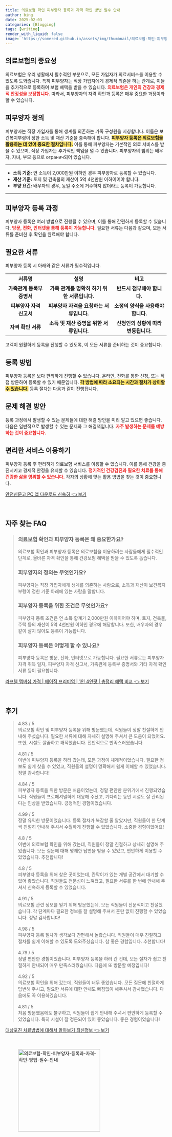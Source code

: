 ```yaml
---
title: 의료보험 확인 피부양자 등록과 자격 확인 방법 필수 안내
author: bing
date: 2025-02-03
categories: [Blogging]
tags: [writing]
render_with_liquid: false
image: 'https://somered.github.io/assets/img/thumbnail/의료보험-확인-피부양자-등록과-자격-확인-방법-필수-안내.webp'
---
```



<h2 id='의료보험의 중요성'>의료보험의 중요성</h2>

<p>의료보험은 우리 생활에서 필수적인 부분으로, 모든 가입자가 의료서비스를 이용할 수 있도록 도와줍니다. 특히 피부양자는 직장 가입자에게 경제적 의존을 하는 관계로, 이들을 추가적으로 등록하여 보험 혜택을 받을 수 있습니다. <b><span style="color: #ee2323;">의료보험은 개인의 건강과 경제적 안정성을 보장합니다.</span></b> 따라서, 피부양자의 자격 확인과 등록은 매우 중요한 과정이라 할 수 있습니다.</p>

<h2 id='피부양자 정의'>피부양자 정의</h2>

<p>피부양자는 직장 가입자를 통해 생계를 의존하는 가족 구성원을 지칭합니다. 이들은 보건복지부령이 정한 소득 및 재산 기준을 충족해야 합니다. <b><span style="background-color: #ffe066;">피부양자 등록은 의료보험을 활용하는 데 있어 중요한 절차입니다.</span></b> 이를 통해 피부양자는 기본적인 의료 서비스를 받을 수 있으며, 직장 가입자는 추가적인 책임을 덜 수 있습니다. 피부양자의 범위는 배우자, 자녀, 부모 등으로 огранич되어 있습니다.</p>

<hr />

<ul>
    <li><b>소득 기준:</b> 연 소득이 2,000만원 이하인 경우 피부양자로 등록할 수 있습니다.</li>
    <li><b>재산 기준:</b> 토지 및 건축물의 재산이 5억 4천만원 이하이어야 합니다.</li>
    <li><b>부양 요건:</b> 배우자의 경우, 동일 주소에 거주하지 않더라도 등록이 가능합니다.</li>
</ul>

<hr />

<h2 id='피부양자 등록 과정'>피부양자 등록 과정</h2>

<p>피부양자 등록은 여러 방법으로 진행될 수 있으며, 이를 통해 간편하게 등록할 수 있습니다. <b><span style="color: #ee2323;">방문, 전화, 인터넷을 통해 등록이 가능합니다.</span></b> 필요한 서류는 다음과 같으며, 모든 서류를 준비한 후 확인을 완료해야 합니다.</p>

<h2 id='필요한 서류'>필요한 서류</h2>

<p>피부양자 등록 시 아래와 같은 서류가 필수적입니다.                </p>

<table>
    <tr>
        <td style="text-align: center; height: 17px;"><b>서류명</b></td>
        <td style="text-align: center; height: 17px;"><b>설명</b></td>
        <td style="text-align: center; height: 17px;"><b>비고</b></td>
    </tr>
    <tr>
        <td style="text-align: center; height: 17px;"><b>가족관계 등록부 증명서</b></td>
        <td style="text-align: center; height: 17px;"><b>가족 관계를 명확히 하기 위한 서류입니다.</b></td>
        <td style="text-align: center; height: 17px;"><b>반드시 첨부해야 합니다.</b></td>
    </tr>
    <tr>
        <td style="text-align: center; height: 17px;"><b>피부양자 자격 신고서</b></td>
        <td style="text-align: center; height: 17px;"><b>피부양자 자격을 요청하는 서류입니다.</b></td>
        <td style="text-align: center; height: 17px;"><b>소정의 양식을 사용해야 합니다.</b></td>
    </tr>
    <tr>
        <td style="text-align: center; height: 17px;"><b>자격 확인 서류</b></td>
        <td style="text-align: center; height: 17px;"><b>소득 및 재산 증명을 위한 서류입니다.</b></td>
        <td style="text-align: center; height: 17px;"><b>신청인의 상황에 따라 변동됩니다.</b></td>
    </tr>
</table>

<p>고객이 원활하게 등록을 진행할 수 있도록, 이 모든 서류를 준비하는 것이 중요합니다.</p>

<h2 id='등록 방법'>등록 방법</h2>

<p>피부양자 등록은 보다 편리하게 진행할 수 있습니다. 온라인, 전화를 통한 신청, 또는 직접 방문하여 등록할 수 있기 때문입니다. <b><span style="background-color: #ffe066;">각 방법에 따라 소요되는 시간과 절차가 상이할 수 있습니다.</span></b> 등록 절차는 다음과 같이 진행됩니다.</p>

<h2 id='문제 해결 방안'>문제 해결 방안</h2>

<p>등록 과정에서 발생할 수 있는 문제들에 대한 해결 방안을 미리 알고 있으면 좋습니다. 다음은 일반적으로 발생할 수 있는 문제와 그 해결책입니다. <b><span style="color: #ee2323;">자주 발생하는 문제를 예방하는 것이 중요합니다.</span></b> </p>

<h2 id='편리한 서비스 이용하기'>편리한 서비스 이용하기</h2>

<p>피부양자 등록 후 편리하게 의료보험 서비스를 이용할 수 있습니다. 이를 통해 건강을 증진시키고 경제적 안정을 유지할 수 있습니다. <b><span style="color: #ee2323;">정기적인 건강검진과 필요한 치료를 통해 건강한 삶을 영위할 수 있습니다.</span></b> 각자의 상황에 맞는 활용 방법을 찾는 것이 중요합니다.</p>


<p><a class="click-button" title="안전신문고 PC 앱 다운로드 신속히" href="https://somered.github.io/posts/%EC%95%88%EC%A0%84%EC%8B%A0%EB%AC%B8%EA%B3%A0-PC-%EC%95%B1-%EB%8B%A4%EC%9A%B4%EB%A1%9C%EB%93%9C-%EC%8B%A0%EC%86%8D%ED%9E%88/" rel="dofollow">안전신문고 PC 앱 다운로드 신속히 👈 보기</a></p><br>
<h2 id='자주_찾는_FAQ'>자주 찾는 FAQ</h2>
<div itemscope="" itemtype="https://schema.org/FAQPage"> 
<blockquote> 
<div itemscope="" itemprop="mainEntity" itemtype="https://schema.org/Question"> 
<h3 itemprop="name">의료보험 확인과 피부양자 등록은 왜 중요한가요?</h3> 
<div itemscope="" itemprop="acceptedAnswer" itemtype="https://schema.org/Answer"> 
<span itemprop="text"> 
<p>의료보험 확인과 피부양자 등록은 의료보험을 이용하려는 사람들에게 필수적인 단계로, 올바른 자격 확인을 통해 건강보험 혜택을 받을 수 있도록 돕습니다.</p> 
</span> 
</div> 
</div> 

<div itemscope="" itemprop="mainEntity" itemtype="https://schema.org/Question"> 
<h3 itemprop="name">피부양자의 정의는 무엇인가요?</h3> 
<div itemscope="" itemprop="acceptedAnswer" itemtype="https://schema.org/Answer"> 
<span itemprop="text"> 
<p>피부양자는 직장 가입자에게 생계를 의존하는 사람으로, 소득과 재산이 보건복지부령이 정한 기준 아래에 있는 사람을 말합니다.</p> 
</span> 
</div> 
</div> 

<div itemscope="" itemprop="mainEntity" itemtype="https://schema.org/Question"> 
<h3 itemprop="name">피부양자 등록을 위한 조건은 무엇인가요?</h3> 
<div itemscope="" itemprop="acceptedAnswer" itemtype="https://schema.org/Answer"> 
<span itemprop="text"> 
<p>피부양자 등록 조건은 연 소득 합계가 2,000만원 이하이어야 하며, 토지, 건축물, 주택 등의 재산이 5억 4천만원 이하인 경우에 해당합니다. 또한, 배우자의 경우 같이 살지 않아도 등록이 가능합니다.</p> 
</span> 
</div> 
</div> 

<div itemscope="" itemprop="mainEntity" itemtype="https://schema.org/Question"> 
<h3 itemprop="name">피부양자 등록은 어떻게 할 수 있나요?</h3> 
<div itemscope="" itemprop="acceptedAnswer" itemtype="https://schema.org/Answer"> 
<span itemprop="text"> 
<p>피부양자 등록은 방문, 전화, 인터넷으로 가능합니다. 필요한 서류로는 피부양자 자격 취득 일자, 피부양자 자격 신고서, 가족관계 등록부 증명서와 기타 자격 확인 서류 등이 필요합니다.</p> 
</span> 
</div> 
</div> 
</blockquote> 
</div>
<p><a class="click-button" title="라프텔 멤버십 가격 | 베이직 프리미엄 | 1인 4인팟 | 총정리 혜택 비교" href="https://somered.github.io/posts/%EB%9D%BC%ED%94%84%ED%85%94-%EB%A9%A4%EB%B2%84%EC%8B%AD-%EA%B0%80%EA%B2%A9-%EB%B2%A0%EC%9D%B4%EC%A7%81-%ED%94%84%EB%A6%AC%EB%AF%B8%EC%97%84-1%EC%9D%B8-4%EC%9D%B8%ED%8C%9F-%EC%B4%9D%EC%A0%95%EB%A6%AC-%ED%98%9C%ED%83%9D-%EB%B9%84%EA%B5%90/" rel="dofollow">라프텔 멤버십 가격 | 베이직 프리미엄 | 1인 4인팟 | 총정리 혜택 비교 👈 보기</a></p><br>
<h2 id='후기'>후기</h2>
<div itemscope itemtype="https://schema.org/Product">
  <blockquote>
  <div itemprop="review" itemscope itemtype="https://schema.org/Review">
      <div itemprop="reviewRating" itemscope itemtype="https://schema.org/Rating"> <span itemprop="ratingValue">4.83</span> / <span itemprop="bestRating">5</span> </div>
      <span itemprop="reviewBody">의료보험 확인 및 피부양자 등록을 위해 방문했는데, 직원들이 정말 친절하게 안내해 주셨습니다. 필요한 서류에 대해 자세히 설명해 주셔서 큰 도움이 되었어요. 또한, 시설도 깔끔하고 쾌적했습니다. 전반적으로 만족스러웠습니다.</span>
  </div>
  <br>
  <div itemprop="review" itemscope itemtype="https://schema.org/Review">
      <div itemprop="reviewRating" itemscope itemtype="https://schema.org/Rating"> <span itemprop="ratingValue">4.81</span> / <span itemprop="bestRating">5</span> </div>
      <span itemprop="reviewBody">이번에 피부양자 등록을 하러 갔는데, 모든 과정이 체계적이었습니다. 필요한 정보도 쉽게 찾을 수 있었고, 직원들의 설명이 명확해서 쉽게 이해할 수 있었습니다. 정말 감사합니다!</span>
  </div>
  <br>
  <div itemprop="review" itemscope itemtype="https://schema.org/Review">
      <div itemprop="reviewRating" itemscope itemtype="https://schema.org/Rating"> <span itemprop="ratingValue">4.84</span> / <span itemprop="bestRating">5</span> </div>
      <span itemprop="reviewBody">피부양자 등록을 위한 방문은 처음이었는데, 정말 편안한 분위기에서 진행되었습니다. 직원들이 프로페셔널하게 대응해 주셨고, 기다리는 동안 시설도 잘 관리된다는 인상을 받았습니다. 긍정적인 경험이었습니다.</span>
  </div>
  <br>
  <div itemprop="review" itemscope itemtype="https://schema.org/Review">
      <div itemprop="reviewRating" itemscope itemtype="https://schema.org/Rating"> <span itemprop="ratingValue">4.99</span> / <span itemprop="bestRating">5</span> </div>
      <span itemprop="reviewBody">정말 유익한 방문이었습니다. 등록 절차가 복잡할 줄 알았지만, 직원들이 한 단계씩 친절히 안내해 주셔서 수월하게 진행할 수 있었습니다. 소중한 경험이었어요!</span>
  </div>
  <br>
  <div itemprop="review" itemscope itemtype="https://schema.org/Review">
      <div itemprop="reviewRating" itemscope itemtype="https://schema.org/Rating"> <span itemprop="ratingValue">4.8</span> / <span itemprop="bestRating">5</span> </div>
      <span itemprop="reviewBody">이번에 의료보험 확인을 위해 갔는데, 직원들이 정말 친절하고 상세히 설명해 주었습니다. 모든 질문에 대해 명쾌한 답변을 받을 수 있었고, 편안하게 이용할 수 있었습니다. 추천합니다!</span>
  </div>
  <br>
  <div itemprop="review" itemscope itemtype="https://schema.org/Review">
      <div itemprop="reviewRating" itemscope itemtype="https://schema.org/Rating"> <span itemprop="ratingValue">4.8</span> / <span itemprop="bestRating">5</span> </div>
      <span itemprop="reviewBody">피부양자 등록을 위해 찾은 곳이었는데, 칸막이가 있는 개별 공간에서 대기할 수 있어 좋았습니다. 직원들도 전문성이 느껴졌고, 필요한 서류를 한 번에 안내해 주셔서 신속하게 등록할 수 있었습니다.</span>
  </div>
  <br>
  <div itemprop="review" itemscope itemtype="https://schema.org/Review">
      <div itemprop="reviewRating" itemscope itemtype="https://schema.org/Rating"> <span itemprop="ratingValue">4.91</span> / <span itemprop="bestRating">5</span> </div>
      <span itemprop="reviewBody">의료보험 관련 정보를 얻기 위해 방문했는데, 모든 직원들이 전문적이고 친절했습니다. 각 단계마다 필요한 정보를 잘 설명해 주셔서 혼란 없이 진행할 수 있었습니다. 정말 감사합니다!</span>
  </div>
  <br>
  <div itemprop="review" itemscope itemtype="https://schema.org/Review">
      <div itemprop="reviewRating" itemscope itemtype="https://schema.org/Rating"> <span itemprop="ratingValue">4.98</span> / <span itemprop="bestRating">5</span> </div>
      <span itemprop="reviewBody">피부양자 등록 절차가 생각보다 간편해서 놀랐습니다. 직원들이 매우 친절하고 절차를 쉽게 이해할 수 있도록 도와주셨습니다. 참 좋은 경험입니다. 추천합니다!</span>
  </div>
  <br>
  <div itemprop="review" itemscope itemtype="https://schema.org/Review">
      <div itemprop="reviewRating" itemscope itemtype="https://schema.org/Rating"> <span itemprop="ratingValue">4.79</span> / <span itemprop="bestRating">5</span> </div>
      <span itemprop="reviewBody">정말 편안한 경험이었습니다. 피부양자 등록을 하러 간 건데, 모든 절차가 쉽고 친절하게 안내되어 매우 만족스러웠습니다. 다음에 또 방문할 예정입니다!</span>
  </div>
  <br>
  <div itemprop="review" itemscope itemtype="https://schema.org/Review">
      <div itemprop="reviewRating" itemscope itemtype="https://schema.org/Rating"> <span itemprop="ratingValue">4.92</span> / <span itemprop="bestRating">5</span> </div>
      <span itemprop="reviewBody">의료보험 확인을 위해 갔는데, 직원들이 너무 좋았습니다. 모든 질문에 친절하게 답변해 주시고, 필요한 서류에 대한 안내도 빠짐없이 해주셔서 감사했습니다. 다음에도 꼭 이용하겠습니다.</span>
  </div>
  <br>
  <div itemprop="review" itemscope itemtype="https://schema.org/Review">
      <div itemprop="reviewRating" itemscope itemtype="https://schema.org/Rating"> <span itemprop="ratingValue">4.81</span> / <span itemprop="bestRating">5</span> </div>
      <span itemprop="reviewBody">처음 방문했음에도 불구하고, 직원들이 쉽게 안내해 주셔서 편안하게 등록할 수 있었습니다. 특히 시설이 잘 정돈되어 있어 좋았습니다. 좋은 경험이었습니다!</span>
  </div>
  </blockquote>
</div>
<p><a class="click-button" title="대상포진 치료방법에 대해서 알아보기 최신정보" href="https://somered.github.io/posts/%EB%8C%80%EC%83%81%ED%8F%AC%EC%A7%84-%EC%B9%98%EB%A3%8C%EB%B0%A9%EB%B2%95%EC%97%90-%EB%8C%80%ED%95%B4%EC%84%9C-%EC%95%8C%EC%95%84%EB%B3%B4%EA%B8%B0-%EC%B5%9C%EC%8B%A0%EC%A0%95%EB%B3%B4/" rel="dofollow">대상포진 치료방법에 대해서 알아보기 최신정보 👈 보기</a></p><br>
<figure class="image"><img src="https://somered.github.io/assets/img/thumbnail/의료보험-확인-피부양자-등록과-자격-확인-방법-필수-안내.webp" alt="의료보험-확인-피부양자-등록과-자격-확인-방법-필수-안내" width="256" height="256"></figure>
